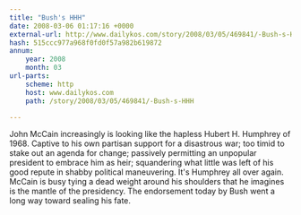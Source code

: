 ```yaml
---
title: "Bush's HHH"
date: 2008-03-06 01:17:16 +0000
external-url: http://www.dailykos.com/story/2008/03/05/469841/-Bush-s-HHH
hash: 515ccc977a968f0fd0f57a982b619872
annum:
    year: 2008
    month: 03
url-parts:
    scheme: http
    host: www.dailykos.com
    path: /story/2008/03/05/469841/-Bush-s-HHH

---
```


John McCain increasingly is looking like the hapless Hubert H. Humphrey of 1968. Captive to his own partisan support for a disastrous war; too timid to stake out an agenda for change; passively permitting an unpopular president to embrace him as heir; squandering what little was left of his good repute in shabby political maneuvering. It's Humphrey all over again. McCain is busy tying a dead weight around his shoulders that he imagines is the mantle of the presidency. The endorsement today by Bush went a long way toward sealing his fate.
